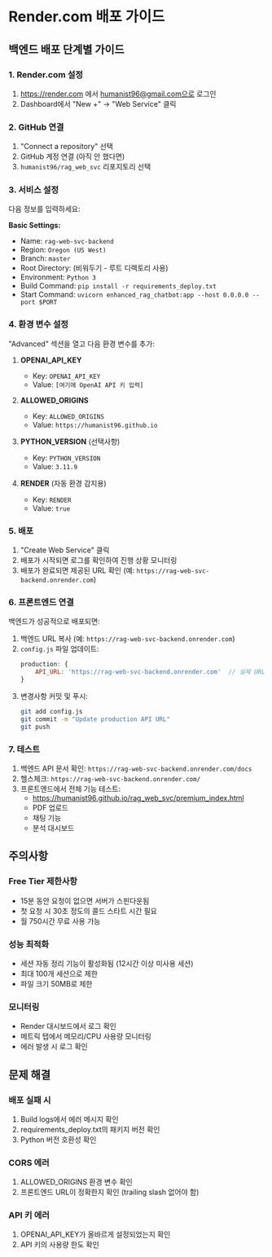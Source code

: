# Render.com 배포 가이드

## 백엔드 배포 단계별 가이드

### 1. Render.com 설정
1. https://render.com 에서 humanist96@gmail.com으로 로그인
2. Dashboard에서 "New +" → "Web Service" 클릭

### 2. GitHub 연결
1. "Connect a repository" 선택
2. GitHub 계정 연결 (아직 안 했다면)
3. `humanist96/rag_web_svc` 리포지토리 선택

### 3. 서비스 설정
다음 정보를 입력하세요:

**Basic Settings:**
- Name: `rag-web-svc-backend`
- Region: `Oregon (US West)`
- Branch: `master`
- Root Directory: (비워두기 - 루트 디렉토리 사용)
- Environment: `Python 3`
- Build Command: `pip install -r requirements_deploy.txt`
- Start Command: `uvicorn enhanced_rag_chatbot:app --host 0.0.0.0 --port $PORT`

### 4. 환경 변수 설정
"Advanced" 섹션을 열고 다음 환경 변수를 추가:

1. **OPENAI_API_KEY**
   - Key: `OPENAI_API_KEY`
   - Value: `[여기에 OpenAI API 키 입력]`

2. **ALLOWED_ORIGINS**
   - Key: `ALLOWED_ORIGINS`
   - Value: `https://humanist96.github.io`

3. **PYTHON_VERSION** (선택사항)
   - Key: `PYTHON_VERSION`
   - Value: `3.11.9`

4. **RENDER** (자동 환경 감지용)
   - Key: `RENDER`
   - Value: `true`

### 5. 배포
1. "Create Web Service" 클릭
2. 배포가 시작되면 로그를 확인하여 진행 상황 모니터링
3. 배포가 완료되면 제공된 URL 확인 (예: `https://rag-web-svc-backend.onrender.com`)

### 6. 프론트엔드 연결
백엔드가 성공적으로 배포되면:

1. 백엔드 URL 복사 (예: `https://rag-web-svc-backend.onrender.com`)
2. `config.js` 파일 업데이트:
   ```javascript
   production: {
       API_URL: 'https://rag-web-svc-backend.onrender.com'  // 실제 URL로 변경
   }
   ```
3. 변경사항 커밋 및 푸시:
   ```bash
   git add config.js
   git commit -m "Update production API URL"
   git push
   ```

### 7. 테스트
1. 백엔드 API 문서 확인: `https://rag-web-svc-backend.onrender.com/docs`
2. 헬스체크: `https://rag-web-svc-backend.onrender.com/`
3. 프론트엔드에서 전체 기능 테스트:
   - https://humanist96.github.io/rag_web_svc/premium_index.html
   - PDF 업로드
   - 채팅 기능
   - 분석 대시보드

## 주의사항

### Free Tier 제한사항
- 15분 동안 요청이 없으면 서버가 스핀다운됨
- 첫 요청 시 30초 정도의 콜드 스타트 시간 필요
- 월 750시간 무료 사용 가능

### 성능 최적화
- 세션 자동 정리 기능이 활성화됨 (12시간 이상 미사용 세션)
- 최대 100개 세션으로 제한
- 파일 크기 50MB로 제한

### 모니터링
- Render 대시보드에서 로그 확인
- 메트릭 탭에서 메모리/CPU 사용량 모니터링
- 에러 발생 시 로그 확인

## 문제 해결

### 배포 실패 시
1. Build logs에서 에러 메시지 확인
2. requirements_deploy.txt의 패키지 버전 확인
3. Python 버전 호환성 확인

### CORS 에러
1. ALLOWED_ORIGINS 환경 변수 확인
2. 프론트엔드 URL이 정확한지 확인 (trailing slash 없어야 함)

### API 키 에러
1. OPENAI_API_KEY가 올바르게 설정되었는지 확인
2. API 키의 사용량 한도 확인